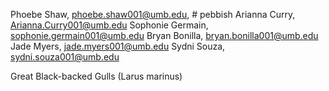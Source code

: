 Phoebe Shaw, phoebe.shaw001@umb.edu, # pebbish
Arianna Curry, Arianna.Curry001@umb.edu
Sophonie Germain, sophonie.germain001@umb.edu
Bryan Bonilla, bryan.bonilla001@umb.edu
Jade Myers, jade.myers001@umb.edu
Sydni Souza, sydni.souza001@umb.edu

Great Black-backed Gulls (Larus marinus)
